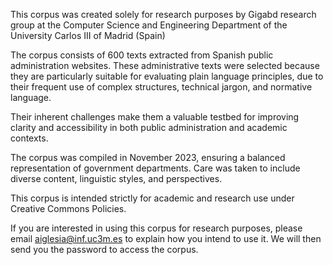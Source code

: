 This corpus was created solely for research purposes by Gigabd research group at the Computer Science and Engineering Department of the University Carlos III of Madrid (Spain)

The corpus consists of 600 texts extracted from Spanish public administration websites. These administrative texts were selected because they are particularly suitable for evaluating plain language principles, due to their frequent use of complex structures, technical jargon, and normative language.

Their inherent challenges make them a valuable testbed for improving clarity and accessibility in both public administration and academic contexts.

The corpus was compiled in November 2023, ensuring a balanced representation of government departments. Care was taken to include diverse content, linguistic styles, and perspectives.

This corpus is intended strictly for academic and research use under Creative Commons Policies.

If you are interested in using this corpus for research purposes, please email aiglesia@inf.uc3m.es to explain how you intend to use it. We will then send you the password to access the corpus.
